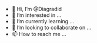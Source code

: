 - 👋 Hi, I’m @Diagradid
- 👀 I’m interested in ...
- 🌱 I’m currently learning ...
- 💞️ I’m looking to collaborate on ...
- 📫 How to reach me ...

<!---
Diagradid/Diagradid is a ✨ special ✨ repository because its `README.md` (this file) appears on your GitHub profile.
You can click the Preview link to take a look at your changes.
--->
